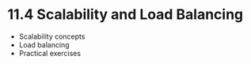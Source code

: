 # 11.4 Scalability and Load Balancing

- Scalability concepts
- Load balancing
- Practical exercises
